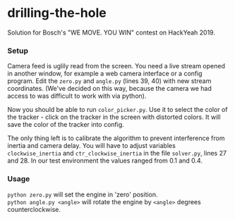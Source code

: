 # drilling-the-hole
Solution for Bosch's "WE MOVE. YOU WIN" contest on HackYeah 2019.

### Setup
Camera feed is uglily read from the screen. You need a live stream opened in another window, for example a web camera interface or a config program.
Edit the `zero.py` and `angle.py` (lines 39, 40) with new stream coordinates. (We've decided on this way, because the camera
we had access to was difficult to work with via python).

Now you should be able to run `color_picker.py`. Use it to select the color of the tracker - click on the tracker in the screen with distorted colors.
It will save the color of the tracker into config.

The only thing left is to calibrate the algorithm to prevent interference from inertia and camera delay.
You will have to adjust variables `clockwise_inertia` and `ctr_clockwise_inertia` in the file `solver.py`, lines 27 and 28.
In our test environment the values ranged from 0.1 and 0.4.

### Usage
`python zero.py` will set the engine in 'zero' position. \
`python angle.py <angle>` will rotate the engine by `<angle>` degrees counterclockwise.

